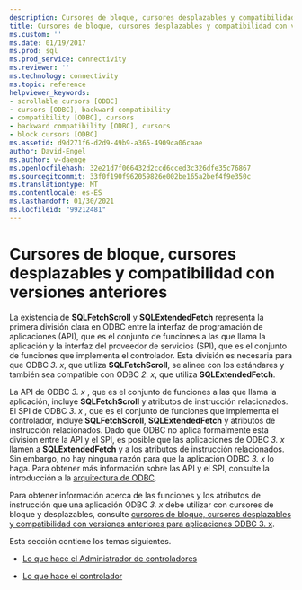 ```yaml
---
description: Cursores de bloque, cursores desplazables y compatibilidad con versiones anteriores
title: Cursores de bloque, cursores desplazables y compatibilidad con versiones anteriores | Microsoft Docs
ms.custom: ''
ms.date: 01/19/2017
ms.prod: sql
ms.prod_service: connectivity
ms.reviewer: ''
ms.technology: connectivity
ms.topic: reference
helpviewer_keywords:
- scrollable cursors [ODBC]
- cursors [ODBC], backward compatibility
- compatibility [ODBC], cursors
- backward compatibility [ODBC], cursors
- block cursors [ODBC]
ms.assetid: d9d271f6-d2d9-49b9-a365-4909ca06caae
author: David-Engel
ms.author: v-daenge
ms.openlocfilehash: 32e21d7f066432d2ccd6cced3c326dfe35c76867
ms.sourcegitcommit: 33f0f190f962059826e002be165a2bef4f9e350c
ms.translationtype: MT
ms.contentlocale: es-ES
ms.lasthandoff: 01/30/2021
ms.locfileid: "99212481"
---
```

# <a name="block-cursors-scrollable-cursors-and-backward-compatibility"></a>Cursores de bloque, cursores desplazables y compatibilidad con versiones anteriores
La existencia de **SQLFetchScroll** y **SQLExtendedFetch** representa la primera división clara en ODBC entre la interfaz de programación de aplicaciones (API), que es el conjunto de funciones a las que llama la aplicación y la interfaz del proveedor de servicios (SPI), que es el conjunto de funciones que implementa el controlador. Esta división es necesaria para que ODBC *3. x*, que utiliza **SQLFetchScroll**, se alinee con los estándares y también sea compatible con ODBC *2. x*, que utiliza **SQLExtendedFetch**.  
  
 La API de ODBC *3. x* , que es el conjunto de funciones a las que llama la aplicación, incluye **SQLFetchScroll** y atributos de instrucción relacionados. El SPI de ODBC *3. x* , que es el conjunto de funciones que implementa el controlador, incluye **SQLFetchScroll**, **SQLExtendedFetch** y atributos de instrucción relacionados. Dado que ODBC no aplica formalmente esta división entre la API y el SPI, es posible que las aplicaciones de ODBC *3. x* llamen a **SQLExtendedFetch** y a los atributos de instrucción relacionados. Sin embargo, no hay ninguna razón para que la aplicación ODBC *3. x* lo haga. Para obtener más información sobre las API y el SPI, consulte la introducción a la [arquitectura de ODBC](../../../odbc/reference/odbc-architecture.md).  
  
 Para obtener información acerca de las funciones y los atributos de instrucción que una aplicación ODBC *3. x* debe utilizar con cursores de bloque y desplazables, consulte [cursores de bloque, cursores desplazables y compatibilidad con versiones anteriores para aplicaciones ODBC 3. x](../../../odbc/reference/develop-app/block-cursors-scrollable-backward-compatibility-odbc-3-x-applications.md).  
  
 Esta sección contiene los temas siguientes.  
  
-   [Lo que hace el Administrador de controladores](../../../odbc/reference/appendixes/what-the-driver-manager-does.md)  
  
-   [Lo que hace el controlador](../../../odbc/reference/appendixes/what-the-driver-does.md)

